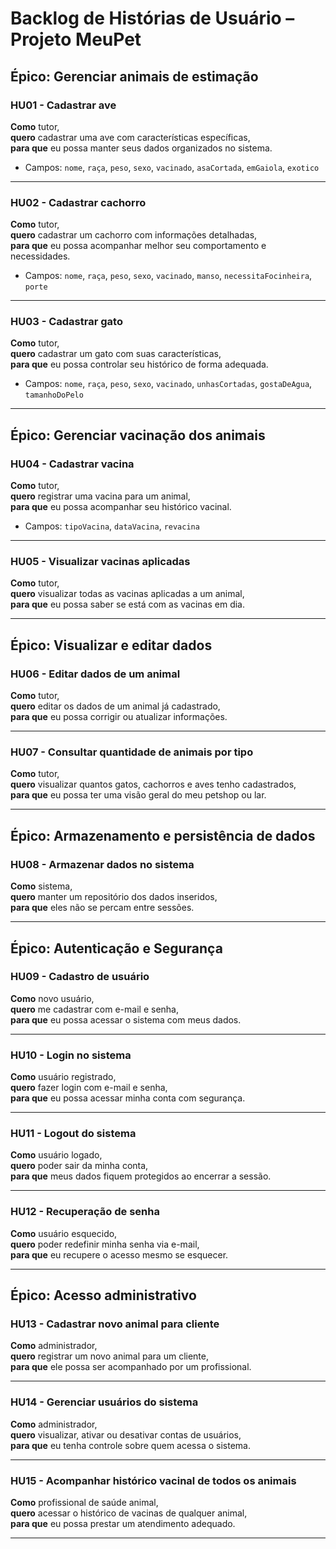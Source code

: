 
# Backlog de Histórias de Usuário – Projeto MeuPet

## Épico: Gerenciar animais de estimação

### HU01 - Cadastrar ave
**Como** tutor,  
**quero** cadastrar uma ave com características específicas,  
**para que** eu possa manter seus dados organizados no sistema.

- Campos: `nome`, `raça`, `peso`, `sexo`, `vacinado`, `asaCortada`, `emGaiola`, `exotico`

---

### HU02 - Cadastrar cachorro
**Como** tutor,  
**quero** cadastrar um cachorro com informações detalhadas,  
**para que** eu possa acompanhar melhor seu comportamento e necessidades.

- Campos: `nome`, `raça`, `peso`, `sexo`, `vacinado`, `manso`, `necessitaFocinheira`, `porte`

---

### HU03 - Cadastrar gato
**Como** tutor,  
**quero** cadastrar um gato com suas características,  
**para que** eu possa controlar seu histórico de forma adequada.

- Campos: `nome`, `raça`, `peso`, `sexo`, `vacinado`, `unhasCortadas`, `gostaDeAgua`, `tamanhoDoPelo`

---

## Épico: Gerenciar vacinação dos animais

### HU04 - Cadastrar vacina
**Como** tutor,  
**quero** registrar uma vacina para um animal,  
**para que** eu possa acompanhar seu histórico vacinal.

- Campos: `tipoVacina`, `dataVacina`, `revacina`

---

### HU05 - Visualizar vacinas aplicadas
**Como** tutor,  
**quero** visualizar todas as vacinas aplicadas a um animal,  
**para que** eu possa saber se está com as vacinas em dia.

---

## Épico: Visualizar e editar dados

### HU06 - Editar dados de um animal
**Como** tutor,  
**quero** editar os dados de um animal já cadastrado,  
**para que** eu possa corrigir ou atualizar informações.

---

### HU07 - Consultar quantidade de animais por tipo
**Como** tutor,  
**quero** visualizar quantos gatos, cachorros e aves tenho cadastrados,  
**para que** eu possa ter uma visão geral do meu petshop ou lar.

---

## Épico: Armazenamento e persistência de dados

### HU08 - Armazenar dados no sistema
**Como** sistema,  
**quero** manter um repositório dos dados inseridos,  
**para que** eles não se percam entre sessões.

---
## Épico: Autenticação e Segurança

### HU09 - Cadastro de usuário
**Como** novo usuário,  
**quero** me cadastrar com e-mail e senha,  
**para que** eu possa acessar o sistema com meus dados.

---

### HU10 - Login no sistema
**Como** usuário registrado,  
**quero** fazer login com e-mail e senha,  
**para que** eu possa acessar minha conta com segurança.


---

### HU11 - Logout do sistema
**Como** usuário logado,  
**quero** poder sair da minha conta,  
**para que** meus dados fiquem protegidos ao encerrar a sessão.

---

### HU12 - Recuperação de senha
**Como** usuário esquecido,  
**quero** poder redefinir minha senha via e-mail,  
**para que** eu recupere o acesso mesmo se esquecer.

---

## Épico: Acesso administrativo

### HU13 - Cadastrar novo animal para cliente
**Como** administrador,  
**quero** registrar um novo animal para um cliente,  
**para que** ele possa ser acompanhado por um profissional.

---

### HU14 - Gerenciar usuários do sistema
**Como** administrador,  
**quero** visualizar, ativar ou desativar contas de usuários,  
**para que** eu tenha controle sobre quem acessa o sistema.

---

### HU15 - Acompanhar histórico vacinal de todos os animais
**Como** profissional de saúde animal,  
**quero** acessar o histórico de vacinas de qualquer animal,  
**para que** eu possa prestar um atendimento adequado.

---

